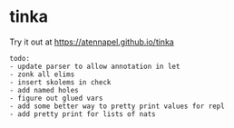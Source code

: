 # tinka

Try it out at https://atennapel.github.io/tinka

```
todo:
- update parser to allow annotation in let
- zonk all elims
- insert skolems in check
- add named holes
- figure out glued vars
- add some better way to pretty print values for repl
- add pretty print for lists of nats
```
